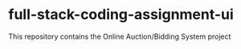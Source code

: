 # full-stack-coding-assignment-ui

This repository contains the Online Auction/Bidding System project
